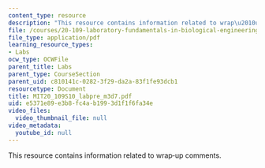 ```yaml
---
content_type: resource
description: "This resource contains information related to wrap\u2010up comments."
file: /courses/20-109-laboratory-fundamentals-in-biological-engineering-spring-2010/e5371e89e3b8fc4ab1993d1f1f6fa34e_MIT20_109S10_labpre_m3d7.pdf
file_type: application/pdf
learning_resource_types:
- Labs
ocw_type: OCWFile
parent_title: Labs
parent_type: CourseSection
parent_uid: c810141c-0282-3f29-da2a-83f1fe93dcb1
resourcetype: Document
title: MIT20_109S10_labpre_m3d7.pdf
uid: e5371e89-e3b8-fc4a-b199-3d1f1f6fa34e
video_files:
  video_thumbnail_file: null
video_metadata:
  youtube_id: null
---
```

This resource contains information related to wrap‐up comments.